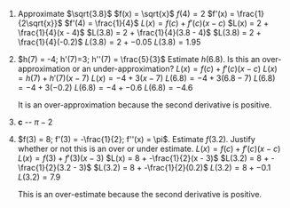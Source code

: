 1. Approximate $\sqrt{3.8}$
	$f(x) = \sqrt{x}$
	$f(4) = 2$
	$f'(x) = \frac{1}{2\sqrt{x}}$
	$f'(4) = \frac{1}{4}$
	$L(x) = f(c) + f'(c)(x - c)$
	$L(x) = 2 + \frac{1}{4}(x - 4)$
	$L(3.8) = 2 + \frac{1}{4}(3.8 - 4)$
	$L(3.8) = 2 + \frac{1}{4}(-0.2)$
	$L(3.8) = 2 + -0.05$
	$L(3.8) = 1.95$
2. $h(7) = -4; h'(7)=3; h''(7) = \frac{5}{3}$ Estimate $h(6.8)$. Is this an over-approximation or an under-approximation?
	$L(x) = f(c) + f'(c)(x - c)$
	$L(x) = h(7) + h'(7)(x - 7)$
	$L(x) = -4 + 3(x - 7)$
	$L(6.8) = -4 + 3(6.8 - 7)$
	$L(6.8) = -4 + 3(-0.2)$
	$L(6.8) = -4 + -0.6$
	$L(6.8) = -4.6$
	
	It is an over-approximation because the second derivative is positive.
3. **c** -- $\pi - 2$
4. $f(3) = 8; f'(3) = -\frac{1}{2}; f''(x) = \pi$. Estimate $f(3.2)$. Justify whether or not this is an over or under estimate.
	$L(x) = f(c) + f'(c)(x - c)$
	$L(x) = f(3) + f'(3)(x - 3)$
	$L(x) = 8 + -\frac{1}{2}(x - 3)$
	$L(3.2) = 8 + -\frac{1}{2}(3.2 - 3)$
	$L(3.2) = 8 + -\frac{1}{2}(0.2)$
	$L(3.2) = 8 + -0.1$
	$L(3.2) = 7.9$
	
	This is an over-estimate because the second derivative is positive.